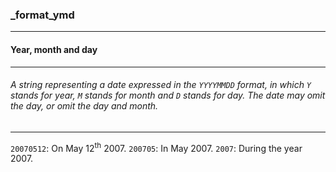 ### _format_ymd



------
#### Year, month and day



------
###### A string representing a date expressed in the `YYYYMMDD` format, in which `Y` stands for year, `M` stands for month and `D` stands for day. The date may omit the day, or omit the day and month.



------
`20070512`: On May 12<sup>th</sup> 2007.
`200705`: In May 2007.
`2007`: During the year 2007.